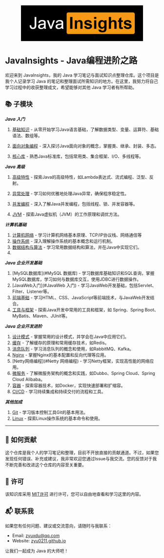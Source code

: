 <p align="center">
  <img src="imgs/logo.png" alt="JavaInsights Logo height="200" width="400"">
</p>

# JavaInsights - Java编程进阶之路

欢迎来到 JavaInsights，我的 Java 学习笔记与面试知识点整理仓库。这个项目是我个人记录学习 Java 的笔记和整理面试所需知识的地方。在这里，我努力将自己学习过程中的收获整理成文，希望能够对其他 Java 学习者有所帮助。

## :books: 子模块

***Java 入门***

1. [基础知识](基础知识/index.md) - 从零开始学习Java语言基础，了解数据类型、变量、运算符、基础语法、数组等。

2. [面向对象编程](#面向对象编程) - 深入探讨Java面向对象的概念，掌握类、继承、封装、多态。

3. [核心库](#核心库) - 熟悉Java标准库，包括常用类、集合框架、I/O、多线程等。

***Java 高级***

1. [高级特性](#高级特性) - 探索Java的高级特性，如Lambda表达式、流式编程、泛型、反射。

2. [异常处理](#异常处理) - 学习如何优雅地处理Java异常，确保程序稳定性。

3. [并发编程](#并发编程) - 深入了解Java并发编程，包括线程、锁、并发容器等。

4. [JVM](#JVM) - 探索Java虚拟机（JVM）的工作原理和调优方法。

***计算机基础***

1. [计算机网络](#计算机网络) - 学习计算机网络基本原理、TCP/IP协议栈、网络通信等
2. [操作系统](#操作系统) - 深入理解操作系统的基本概念和运行机制。
3. [数据结构与算法](#数据结构与算法) - 学习常用数据结构和算法，并在Java中实现它们。
4. 

***Java 企业开发基础***

1. [MySQL数据库](#MySQL 数据库) - 学习数据库基础知识和SQL查询，掌握MySQL数据库，学习如何与数据库交互，使用JDBC进行数据操作。
2. [JavaWeb入门](#JavaWeb 入门) - 学习JavaWeb开发基础，包括Servlet、Filter、Listener等。
3. [前端基础](https://chat.openai.com/c/cd6b41ab-42fa-4827-b538-725fb84a29aa#前端基础) - 学习HTML、CSS、JavaScript等前端技术，与JavaWeb开发结合。
4. [工具与框架](#工具与框架) - 探索Java开发中常用的工具和框架，如 Spring、Spring Boot、MyBatis、Maven、JUnit等。

***Java 企业开发进阶***

1. [设计模式](#设计模式) - 掌握常用的设计模式，并学会在Java中应用它们。
2. [缓存](#缓存) - 了解缓存的原理和常用缓存技术，如Redis。
3. [消息队列](#消息队列) - 学习消息队列的概念和使用，如RabbitMQ、Kafka。
4. [Nginx](#Nginx) - 掌握Nginx的基本配置和反向代理等应用。
5. [Netty网络编程](#Netty 网络编程) - 学习Netty框架，实现高性能的网络应用。
6. [微服务](#微服务) - 了解微服务架构的概念和实践，如Dubbo、Spring Cloud、Spring Cloud Alibaba。
7. [容器](#容器) - 探索容器技术，如Docker，实现快速部署和扩缩容。
8. [CI/CD](#CI/CD) - 学习持续集成和持续交付的流程和工具。

***其他加成***

1. [Git](#Git) - 学习版本控制工具Git的基本用法。
2. [Linux](#Linux) - 探索Linux操作系统的基本命令和使用。

******

## :muscle: 如何贡献

这个仓库是我个人的学习笔记和整理，目前不开放直接的贡献通道。不过，如果您发现任何错误、补充或建议，我非常欢迎您通过Issue与我交流。您的反馈对于我不断完善和改进这个仓库的内容至关重要。

## :scroll: 许可

该知识库采用 [MIT许可](LICENSE) 进行许可，您可以自由地查看和学习这里的内容。

## :mailbox_with_mail: 联系我

如果您有任何问题、建议或交流意向，请随时与我联系：

- Email: zyuxdu@qq.com
- Website: [zyu0211.github.io](https://zyu0211.github.io)

让我们一起成为 Java 的大师吧！
